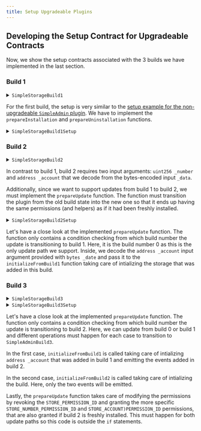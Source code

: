 ```yaml
---
title: Setup Upgradeable Plugins
---
```


## Developing the Setup Contract for Upgradeable Contracts

Now, we show the setup contracts associated with the 3 builds we have implemented in the last section.

### Build 1

<details>
<summary><code>SimpleStorageBuild1</code></summary>

```solidity
// SPDX-License-Identifier: AGPL-3.0-or-later
pragma solidity 0.8.17;

import {IDAO, PluginUUPSUpgradeable} from '@aragon/osx/core/plugin/PluginUUPSUpgradeable.sol';

/// @title SimpleStorage build 1
contract SimpleStorageBuild1 is PluginUUPSUpgradeable {
  bytes32 public constant STORE_PERMISSION_ID = keccak256('STORE_PERMISSION');

  uint256 public number; // added in build 1

  /// @notice Initializes the plugin when build 1 is installed.
  function initializeBuild1(IDAO _dao, uint256 _number) external initializer {
    __PluginUUPSUpgradeable_init(_dao);
    number = _number;
  }

  function storeNumber(uint256 _number) external auth(STORE_PERMISSION_ID) {
    number = _number;
  }
}
```

</details>

For the first build, the setup is very similar to the [setup example for the non-upgradeable `SimpleAdmin` plugin](../03-non-upgradeable-plugin/03-setup.md). We have to implement the `prepareInstallation` and `prepareUninstallation` functions.

<details>
<summary><code>SimpleStorageBuild1Setup</code></summary>

```solidity
// SPDX-License-Identifier: AGPL-3.0-or-later

pragma solidity 0.8.17;

import {PermissionLib} from '@aragon/osx/core/permission/PermissionLib.sol';
import {PluginSetup, IPluginSetup} from '@aragon/osx/framework/plugin/setup/PluginSetup.sol';
import {SimpleStorageBuild1} from './SimpleStorageBuild1.sol';

/// @title SimpleStorageSetup build 1
contract SimpleStorageBuild1Setup is PluginSetup {
  address private immutable simpleStorageImplementation;

  constructor() {
    simpleStorageImplementation = address(new SimpleStorageBuild1());
  }

  /// @inheritdoc IPluginSetup
  function prepareInstallation(
    address _dao,
    bytes memory _data
  ) external returns (address plugin, PreparedSetupData memory preparedSetupData) {
    uint256 number = abi.decode(_data, (uint256));

    plugin = createERC1967Proxy(
      simpleStorageImplementation,
      abi.encodeWithSelector(SimpleStorageBuild1.initializeBuild1.selector, _dao, number)
    );

    PermissionLib.MultiTargetPermission[]
      memory permissions = new PermissionLib.MultiTargetPermission[](1);

    permissions[0] = PermissionLib.MultiTargetPermission({
      operation: PermissionLib.Operation.Grant,
      where: plugin,
      who: _dao,
      condition: PermissionLib.NO_CONDITION,
      permissionId: SimpleStorageBuild1(this.implementation()).STORE_PERMISSION_ID()
    });

    preparedSetupData.permissions = permissions;
  }

  /// @inheritdoc IPluginSetup
  function prepareUninstallation(
    address _dao,
    SetupPayload calldata _payload
  ) external view returns (PermissionLib.MultiTargetPermission[] memory permissions) {
    permissions = new PermissionLib.MultiTargetPermission[](1);

    permissions[0] = PermissionLib.MultiTargetPermission({
      operation: PermissionLib.Operation.Revoke,
      where: _payload.plugin,
      who: _dao,
      condition: PermissionLib.NO_CONDITION,
      permissionId: SimpleStorageBuild1(this.implementation()).STORE_PERMISSION_ID()
    });
  }

  /// @inheritdoc IPluginSetup
  function implementation() external view returns (address) {
    return simpleStorageImplementation;
  }
}
```

</details>

### Build 2

<details>
<summary><code>SimpleStorageBuild2</code></summary>

```solidity
// SPDX-License-Identifier: AGPL-3.0-or-later
pragma solidity 0.8.17;

import {IDAO, PluginUUPSUpgradeable} from '@aragon/osx/core/plugin/PluginUUPSUpgradeable.sol';

/// @title SimpleStorage build 2
contract SimpleStorageBuild2 is PluginUUPSUpgradeable {
  bytes32 public constant STORE_PERMISSION_ID = keccak256('STORE_PERMISSION');

  uint256 public number; // added in build 1
  address public account; // added in build 2

  /// @notice Initializes the plugin when build 2 is installed.
  function initializeBuild2(
    IDAO _dao,
    uint256 _number,
    address _account
  ) external reinitializer(2) {
    __PluginUUPSUpgradeable_init(_dao);
    number = _number;
    account = _account;
  }

  /// @notice Initializes the plugin when the update from build 1 to build 2 is applied.
  /// @dev The initialization of `SimpleStorageBuild1` has already happened.
  function initializeFromBuild1(address _account) external reinitializer(2) {
    account = _account;
  }

  function storeNumber(uint256 _number) external auth(STORE_PERMISSION_ID) {
    number = _number;
  }

  function storeAccount(address _account) external auth(STORE_PERMISSION_ID) {
    account = _account;
  }
}
```

</details>

In contrast to build 1, build 2 requires two input arguments: `uint256 _number` and `address _account` that we decode from the bytes-encoded input `_data`.

Additionally, since we want to support updates from build 1 to build 2, we must implement the `prepareUpdate` function. The function must transition the plugin from the old build state into the new one so that it ends up having the same permissions (and helpers) as if it had been freshly installed.

<details>
<summary><code>SimpleStorageBuild2Setup</code></summary>

```solidity
// SPDX-License-Identifier: AGPL-3.0-or-later

pragma solidity 0.8.17;

import {PermissionLib} from '@aragon/osx/core/permission/PermissionLib.sol';
import {PluginSetup, IPluginSetup} from '@aragon/osx/framework/plugin/setup/PluginSetup.sol';
import {SimpleStorageBuild2} from './SimpleStorageBuild2.sol';

/// @title SimpleStorageSetup build 2
contract SimpleStorageBuild2Setup is PluginSetup {
  address private immutable simpleStorageImplementation;

  constructor() {
    simpleStorageImplementation = address(new SimpleStorageBuild2());
  }

  /// @inheritdoc IPluginSetup
  function prepareInstallation(
    address _dao,
    bytes memory _data
  ) external returns (address plugin, PreparedSetupData memory preparedSetupData) {
    (uint256 _number, address _account) = abi.decode(_data, (uint256, address));

    plugin = createERC1967Proxy(
      simpleStorageImplementation,
      abi.encodeWithSelector(SimpleStorageBuild2.initializeBuild2.selector, _dao, _number, _account)
    );

    PermissionLib.MultiTargetPermission[]
      memory permissions = new PermissionLib.MultiTargetPermission[](1);

    permissions[0] = PermissionLib.MultiTargetPermission({
      operation: PermissionLib.Operation.Grant,
      where: plugin,
      who: _dao,
      condition: PermissionLib.NO_CONDITION,
      permissionId: SimpleStorageBuild2(this.implementation()).STORE_PERMISSION_ID()
    });

    preparedSetupData.permissions = permissions;
  }

  /// @inheritdoc IPluginSetup
  function prepareUpdate(
    address _dao,
    uint16 _currentBuild,
    SetupPayload calldata _payload
  )
    external
    pure
    override
    returns (bytes memory initData, PreparedSetupData memory preparedSetupData)
  {
    (_dao, preparedSetupData);

    if (_currentBuild == 1) {
      address _account = abi.decode(_payload.data, (address));
      initData = abi.encodeWithSelector(
        SimpleStorageBuild2.initializeFromBuild1.selector,
        _account
      );
    }
  }

  /// @inheritdoc IPluginSetup
  function prepareUninstallation(
    address _dao,
    SetupPayload calldata _payload
  ) external view returns (PermissionLib.MultiTargetPermission[] memory permissions) {
    permissions = new PermissionLib.MultiTargetPermission[](1);

    permissions[0] = PermissionLib.MultiTargetPermission({
      operation: PermissionLib.Operation.Revoke,
      where: _payload.plugin,
      who: _dao,
      condition: PermissionLib.NO_CONDITION,
      permissionId: SimpleStorageBuild2(this.implementation()).STORE_PERMISSION_ID()
    });
  }

  /// @inheritdoc IPluginSetup
  function implementation() external view returns (address) {
    return simpleStorageImplementation;
  }
}
```

</details>

Let's have a close look at the implemented `prepareUpdate` function. The function only contains a condition checking from which build number the update is transitioning to build 1. Here, it is the build number 0 as this is the only update path we support. Inside, we decode the `address _account` input argument provided with `bytes _date` and pass it to the `initializeFromBuild1` function taking care of intializing the storage that was added in this build.

### Build 3

<details>
<summary><code>SimpleStorageBuild3</code></summary>

```solidity
// SPDX-License-Identifier: AGPL-3.0-or-later
pragma solidity 0.8.17;

import {IDAO, PluginUUPSUpgradeable} from '@aragon/osx/core/plugin/PluginUUPSUpgradeable.sol';

/// @title SimpleStorage build 3
contract SimpleStorageBuild3 is PluginUUPSUpgradeable {
  bytes32 public constant STORE_NUMBER_PERMISSION_ID = keccak256('STORE_NUMBER_PERMISSION'); // changed in build 3
  bytes32 public constant STORE_ACCOUNT_PERMISSION_ID = keccak256('STORE_ACCOUNT_PERMISSION'); // added in build 3

  uint256 public number; // added in build 1
  address public account; // added in build 2

  // added in build 3
  event NumberStored(uint256 number);
  event AccountStored(address account);
  error AlreadyStored();

  /// @notice Initializes the plugin when build 3 is installed.
  function initializeBuild3(
    IDAO _dao,
    uint256 _number,
    address _account
  ) external reinitializer(3) {
    __PluginUUPSUpgradeable_init(_dao);
    number = _number;
    account = _account;

    emit NumberStored({number: _number});
    emit AccountStored({account: _account});
  }

  /// @notice Initializes the plugin when the update from build 2 to build 3 is applied.
  /// @dev The initialization of `SimpleStorageBuild2` has already happened.
  function initializeFromBuild2() external reinitializer(3) {
    emit NumberStored({number: number});
    emit AccountStored({account: account});
  }

  /// @notice Initializes the plugin when the update from build 1 to build 3 is applied.
  /// @dev The initialization of `SimpleStorageBuild1` has already happened.
  function initializeFromBuild1(address _account) external reinitializer(3) {
    account = _account;

    emit NumberStored({number: number});
    emit AccountStored({account: _account});
  }

  function storeNumber(uint256 _number) external auth(STORE_NUMBER_PERMISSION_ID) {
    if (_number == number) revert AlreadyStored();

    number = _number;

    emit NumberStored({number: _number});
  }

  function storeAccount(address _account) external auth(STORE_ACCOUNT_PERMISSION_ID) {
    if (_account == account) revert AlreadyStored();

    account = _account;

    emit AccountStored({account: _account});
  }
}
```

</details>

<details>
<summary><code>SimpleStorageBuild3Setup</code></summary>

```solidity
// SPDX-License-Identifier: AGPL-3.0-or-later

pragma solidity 0.8.17;

import {PermissionLib} from '@aragon/osx/core/permission/PermissionLib.sol';
import {PluginSetup, IPluginSetup} from '@aragon/osx/framework/plugin/setup/PluginSetup.sol';
import {SimpleStorageBuild2} from '../build2/SimpleStorageBuild2.sol';
import {SimpleStorageBuild3} from './SimpleStorageBuild3.sol';

/// @title SimpleStorageSetup build 3
contract SimpleStorageBuild3Setup is PluginSetup {
  address private immutable simpleStorageImplementation;

  constructor() {
    simpleStorageImplementation = address(new SimpleStorageBuild3());
  }

  /// @inheritdoc IPluginSetup
  function prepareInstallation(
    address _dao,
    bytes memory _data
  ) external returns (address plugin, PreparedSetupData memory preparedSetupData) {
    (uint256 _number, address _account) = abi.decode(_data, (uint256, address));

    plugin = createERC1967Proxy(
      simpleStorageImplementation,
      abi.encodeWithSelector(SimpleStorageBuild3.initializeBuild3.selector, _dao, _number, _account)
    );

    PermissionLib.MultiTargetPermission[]
      memory permissions = new PermissionLib.MultiTargetPermission[](2);

    permissions[0] = PermissionLib.MultiTargetPermission({
      operation: PermissionLib.Operation.Grant,
      where: plugin,
      who: _dao,
      condition: PermissionLib.NO_CONDITION,
      permissionId: SimpleStorageBuild3(this.implementation()).STORE_NUMBER_PERMISSION_ID()
    });

    permissions[1] = permissions[0];
    permissions[1].permissionId = SimpleStorageBuild3(this.implementation())
      .STORE_ACCOUNT_PERMISSION_ID();

    preparedSetupData.permissions = permissions;
  }

  /// @inheritdoc IPluginSetup
  function prepareUpdate(
    address _dao,
    uint16 _currentBuild,
    SetupPayload calldata _payload
  )
    external
    view
    override
    returns (bytes memory initData, PreparedSetupData memory preparedSetupData)
  {
    if (_currentBuild == 1) {
      address _account = abi.decode(_payload.data, (address));
      initData = abi.encodeWithSelector(
        SimpleStorageBuild3.initializeFromBuild1.selector,
        _account
      );
    } else if (_currentBuild == 2) {
      initData = abi.encodeWithSelector(SimpleStorageBuild3.initializeFromBuild2.selector);
    }

    PermissionLib.MultiTargetPermission[]
      memory permissions = new PermissionLib.MultiTargetPermission[](3);
    permissions[0] = PermissionLib.MultiTargetPermission({
      operation: PermissionLib.Operation.Revoke,
      where: _dao,
      who: _payload.plugin,
      condition: PermissionLib.NO_CONDITION,
      permissionId: keccak256('STORE_PERMISSION')
    });

    permissions[1] = permissions[0];
    permissions[1].operation = PermissionLib.Operation.Grant;
    permissions[1].permissionId = SimpleStorageBuild3(this.implementation())
      .STORE_NUMBER_PERMISSION_ID();

    permissions[2] = permissions[1];
    permissions[2].permissionId = SimpleStorageBuild3(this.implementation())
      .STORE_ACCOUNT_PERMISSION_ID();

    preparedSetupData.permissions = permissions;
  }

  /// @inheritdoc IPluginSetup
  function prepareUninstallation(
    address _dao,
    SetupPayload calldata _payload
  ) external view returns (PermissionLib.MultiTargetPermission[] memory permissions) {
    permissions = new PermissionLib.MultiTargetPermission[](2);

    permissions[0] = PermissionLib.MultiTargetPermission({
      operation: PermissionLib.Operation.Revoke,
      where: _payload.plugin,
      who: _dao,
      condition: PermissionLib.NO_CONDITION,
      permissionId: SimpleStorageBuild3(this.implementation()).STORE_NUMBER_PERMISSION_ID()
    });

    permissions[1] = permissions[1];
    permissions[1].permissionId = SimpleStorageBuild3(this.implementation())
      .STORE_ACCOUNT_PERMISSION_ID();
  }

  /// @inheritdoc IPluginSetup
  function implementation() external view returns (address) {
    return simpleStorageImplementation;
  }
}
```

</details>

Let's have a close look at the implemented `prepareUpdate` function. The function only contains a condition checking from which build number the update is transitioning to build 2. Here, we can update from build 0 or build 1 and different operations must happen for each case to transition to `SimpleAdminBuild3`.

In the first case, `initializeFromBuild1` is called taking care of intializing `address _account` that was added in build 1 and emitting the events added in build 2.

In the second case, `initializeFromBuild2` is called taking care of intializing the build. Here, only the two events will be emitted.

Lastly, the `prepareUpdate` function takes care of modifying the permissions by revoking the `STORE_PERMISSION_ID` and granting the more specific `STORE_NUMBER_PERMISSION_ID` and `STORE_ACCOUNT)PERMISSION_ID` permissions, that are also granted if build 2 is freshly installed. This must happen for both update paths so this code is outside the `if` statements.

